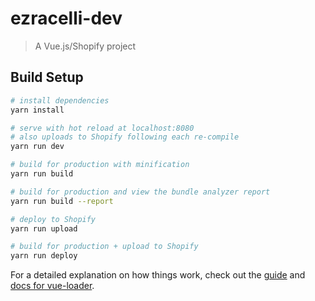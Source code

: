 # ezracelli-dev

> A Vue.js/Shopify project

## Build Setup

``` bash
# install dependencies
yarn install

# serve with hot reload at localhost:8080
# also uploads to Shopify following each re-compile
yarn run dev

# build for production with minification
yarn run build

# build for production and view the bundle analyzer report
yarn run build --report

# deploy to Shopify
yarn run upload

# build for production + upload to Shopify
yarn run deploy
```

For a detailed explanation on how things work, check out the [guide](http://vuejs-templates.github.io/webpack/) and [docs for vue-loader](http://vuejs.github.io/vue-loader).
